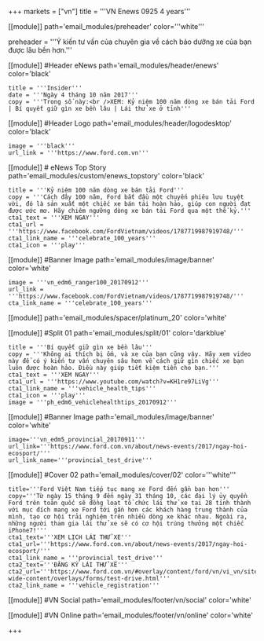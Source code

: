 +++
markets = ["vn"]
title = '''VN Enews 0925 4 years'''


[[module]]
path='email_modules/preheader'
color='''white'''

preheader = '''Ý kiến tư vấn của chuyên gia về cách bảo dưỡng xe của bạn được lâu bền hơn.'''

[[module]] #Header eNews
path='email_modules/header/enews'
color='black'

	title = '''Insider'''
	date = '''Ngày 4 tháng 10 năm 2017'''
	copy = '''Trong số này:<br />XEM: Kỷ niệm 100 năm dòng xe bán tải Ford | Bí quyết giữ gìn xe bền lâu | Lái thử xe ở tỉnh'''

[[module]] #Header Logo
path='email_modules/header/logodesktop'
color='black'

	image = '''black'''
	url_link = '''https://www.ford.com.vn'''

[[module]] # eNews Top Story
path='email_modules/custom/enews_topstory'
color='black'

	title = '''Kỷ niệm 100 năm dòng xe bán tải Ford'''
	copy = '''Cách đây 100 năm, Ford bắt đầu một chuyến phiêu lưu tuyệt vời, đó là sản xuất một chiếc xe bán tải hoàn hảo, giúp con người đạt được ước mơ. Hãy chiêm ngưỡng dòng xe bán tải Ford qua một thế kỷ.'''
	cta1_text = '''XEM NGAY'''
	cta1_url = '''https://www.facebook.com/FordVietnam/videos/1787719987919748/'''
	cta1_link_name = '''celebrate_100_years'''
	cta1_icon = '''play'''

[[module]] #Banner Image
path='email_modules/image/banner'
color='white'

	image = '''vn_edm6_ranger100_20170912'''
	url_link = '''https://www.facebook.com/FordVietnam/videos/1787719987919748/'''
	cta_link_name = '''celebrate_100_years'''

[[module]]
path='email_modules/spacer/platinum_20'
color='white'

[[module]] #Split 01
path='email_modules/split/01'
color='darkblue'

	title = '''Bí quyết giữ gìn xe bền lâu'''
	copy = '''Không ai thích bị ốm, và xe của bạn cũng vậy. Hãy xem video này để có ý kiến tư vấn chuyên sâu hơn về cách giữ gìn chiếc xe bạn luôn được hoàn hảo. Điều này giúp tiết kiệm tiền cho bạn.'''
	cta1_text = '''XEM NGAY'''
	cta1_url = '''https://www.youtube.com/watch?v=KH1re97LiVg'''
	cta1_link_name = '''vehicle_health_tips'''
	cta1_icon = '''play'''
	image = '''ph_edm6_vehiclehealthtips_20170912'''

[[module]] #Banner Image
path='email_modules/image/banner'
color='white'

	image='''vn_edm5_provincial_20170911'''
	url_link='''https://www.ford.com.vn/about/news-events/2017/ngay-hoi-ecosport/'''
	url_link_name='''provincial_test_drive'''
  
[[module]] #Cover 02
path='email_modules/cover/02'
color='''white'''


	title='''Ford Việt Nam tiếp tục mang xe Ford đến gần bạn hơn'''
	copy='''Từ ngày 15 tháng 9 đến ngày 31 tháng 10, các đại lý ủy quyền Ford trên toàn quốc sẽ đồng loạt tổ chức lái thử xe tại 28 tỉnh thành với mục đích mang xe Ford tới gần hơn các khách hàng trung thành của mình, tạo cơ hội trải nghiệm trên nhiều dòng xe khác nhau. Ngoài ra, những người tham gia lái thử xe sẽ có cơ hội trúng thưởng một chiếc iPhone7!'''
	cta1_text='''XEM LỊCH LÁI THỬ XE'''
	cta1_url='''https://www.ford.com.vn/about/news-events/2017/ngay-hoi-ecosport/'''
	cta1_link_name = '''provincial_test_drive'''
    cta2_text='''ĐĂNG KÝ LÁI THỬ XE'''
	cta2_url='''https://www.ford.com.vn/#overlay/content/ford/vn/vi_vn/site-wide-content/overlays/forms/test-drive.html'''
	cta2_link_name = '''vehicle_registration'''

[[module]] #VN Social
path='email_modules/footer/vn/social'
color='white'

[[module]] #VN Online
path='email_modules/footer/vn/online'
color='white'


+++